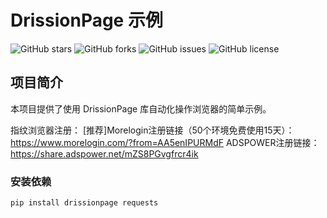 # DrissionPage 示例

![GitHub stars](https://img.shields.io/github/stars/your-username/your-repo-name?style=social)
![GitHub forks](https://img.shields.io/github/forks/your-username/your-repo-name?style=social)
![GitHub issues](https://img.shields.io/github/issues/your-username/your-repo-name)
![GitHub license](https://img.shields.io/github/license/your-username/your-repo-name)

## 项目简介

本项目提供了使用 DrissionPage 库自动化操作浏览器的简单示例。

指纹浏览器注册：
[推荐]Morelogin注册链接（50个环境免费使用15天）：https://www.morelogin.com/?from=AA5enIPURMdF
ADSPOWER注册链接：https://share.adspower.net/mZS8PGvgfrcr4ik


### 安装依赖

```bash
pip install drissionpage requests
